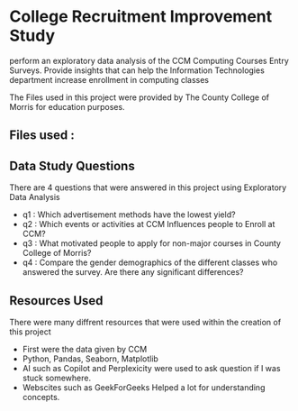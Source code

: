 # College Recruitment Improvement Study
perform an exploratory data analysis of the CCM Computing Courses Entry Surveys.  Provide insights that can help the Information Technologies department increase enrollment in computing classes

The Files used in this project were provided by The County College of Morris for education purposes.
## Files used : 
  
## Data Study Questions
There are 4 questions that were answered in this project using Exploratory Data Analysis 
* q1 : Which advertisement methods have the lowest yield?
* q2 : Which events or activities at CCM Influences people to Enroll at CCM?
* q3 : What motivated people to apply for non-major courses in County College of Morris?
* q4 : Compare the gender demographics of the different classes who answered the survey.  Are there any significant differences? 
## Resources Used
There were many diffrent resources that were used within the creation of this project
* First were the data given by CCM
* Python, Pandas, Seaborn, Matplotlib
* AI such as Copilot and Perplexicity were used to ask question if I was stuck somewhere.
* Webscites such as GeekForGeeks Helped a lot for understanding concepts.
